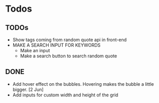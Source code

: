 # Todos

## TODOs

- Show tags coming from random quote api in front-end
- MAKE A SEARCH INPUT FOR KEYWORDS
  - Make an input
  - Make a search button to search random quote

## DONE

- Add hover effect on the bubbles. Hovering makes the bubble a little bigger. [2 Jun]
- Add inputs for custom width and height of the grid
